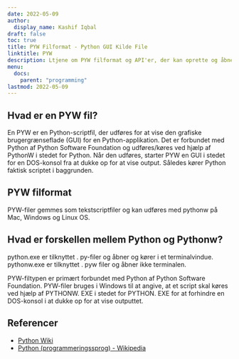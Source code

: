 ```yaml
---
date: 2022-05-09
author:
  display_name: Kashif Iqbal
draft: false
toc: true
title: PYW Filformat - Python GUI Kilde File
linktitle: PYW
description: Ltjene om PYW filformat og API'er, der kan oprette og åbne PYW fils.
menu:
  docs:
    parent: "programming"
lastmod: 2022-05-09
---
```


## Hvad er en PYW fil?

En PYW er en Python-scriptfil, der udføres for at vise den grafiske brugergrænseflade (GUI) for en Python-applikation. Det er forbundet med Python af Python Software Foundation og udføres/køres ved hjælp af PythonW i stedet for Python. Når den udføres, starter PYW en GUI i stedet for en DOS-konsol fra at dukke op for at vise output. Således kører Python faktisk scriptet i baggrunden.

## PYW filformat

PYW-filer gemmes som tekstscriptfiler og kan udføres med pythonw på Mac, Windows og Linux OS.

## Hvad er forskellen mellem Python og Pythonw?

python.exe er tilknyttet . py-filer og åbner og kører i et terminalvindue. pythonw.exe er tilknyttet . pyw filer og åbner ikke terminalen.

PYW-filtypen er primært forbundet med Python af Python Software Foundation. PYW-filer bruges i Windows til at angive, at et script skal køres ved hjælp af PYTHONW. EXE i stedet for PYTHON. EXE for at forhindre en DOS-konsol i at dukke op for at vise outputtet.

## Referencer

 * [Python Wiki](https://wiki.python.org/moin/Pyrex)
 * [Python (programmeringssprog) - Wikipedia](https://en.wikipedia.org/wiki/Python_(programming_language))


